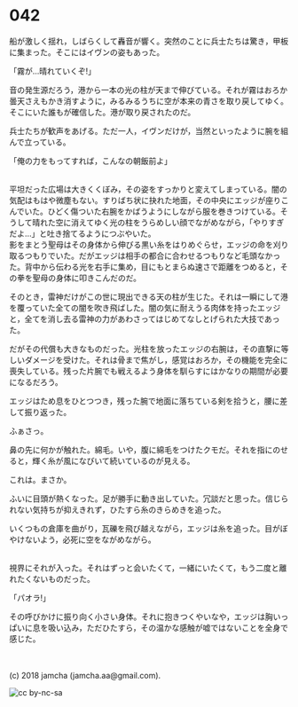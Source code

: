 

# 042

船が激しく揺れ，しばらくして轟音が響く。突然のことに兵士たちは驚き，甲板に集まった。そこにはイヴンの姿もあった。  

「霧が…晴れていくぞ!」  

音の発生源だろう，港から一本の光の柱が天まで伸びている。それが霧はおろか曇天さえもかき消すように，みるみるうちに空が本来の青さを取り戻してゆく。そこにいた誰もが確信した。港が取り戻されたのだ。  

兵士たちが歓声をあげる。ただ一人，イヴンだけが，当然といったように腕を組んで立っている。  

「俺の力をもってすれば，こんなの朝飯前よ」  

<br>  
平坦だった広場は大きくくぼみ，その姿をすっかりと変えてしまっている。闇の気配はもはや微塵もない。すりばち状に抉れた地面，その中央にエッジが座りこんでいた。ひどく傷ついた右腕をかばうようにしながら服を巻きつけている。そうして晴れた空に消えてゆく光の柱をうらめしい顔でながめながら，「やりすぎだよ…」と吐き捨てるようにつぶやいた。  

<br>  
影をまとう聖母はその身体から伸びる黒い糸をはりめぐらせ，エッジの命を刈り取るつもりでいた。だがエッジは相手の都合に合わせるつもりなど毛頭なかった。背中から伝わる光を右手に集め，目にもとまらぬ速さで距離をつめると，その拳を聖母の身体に叩きこんだのだ。  

そのとき，雷神だけがこの世に現出できる天の柱が生じた。それは一瞬にして港を覆っていた全ての闇を吹き飛ばした。闇の気に耐えうる肉体を持ったエッジと，全てを消し去る雷神の力があわさってはじめてなしとげられた大技であった。  

だがその代償も大きなものだった。光柱を放ったエッジの右腕は，その直撃に等しいダメージを受けた。それは骨まで焦がし，感覚はおろか，その機能を完全に喪失している。残った片腕でも戦えるよう身体を馴らすにはかなりの期間が必要になるだろう。  

エッジはため息をひとつつき，残った腕で地面に落ちている剣を拾うと，腰に差して振り返った。  

ふぁさっ。  

鼻の先に何かが触れた。綿毛。いや，腹に綿毛をつけたクモだ。それを指にのせると，輝く糸が風になびいて続いているのが見える。  

これは。まさか。  

ふいに目頭が熱くなった。足が勝手に動き出していた。冗談だと思った。信じられない気持ちが抑えきれず，ひたすら糸のきらめきを追った。  

いくつもの倉庫を曲がり，瓦礫を飛び越えながら，エッジは糸を追った。目がぼやけないよう，必死に空をながめながら。  

<br>  
視界にそれが入った。それはずっと会いたくて，一緒にいたくて，もう二度と離れたくないものだった。  

「パオラ!」  

その呼びかけに振り向く小さい身体。それに抱きつくやいなや，エッジは胸いっぱいに息を吸い込み，ただひたすら，その温かな感触が嘘ではないことを全身で感じた。  

<br>  
<br>  
(c) 2018 jamcha (jamcha.aa@gmail.com).  

![cc by-nc-sa](https://i.creativecommons.org/l/by-nc-sa/4.0/88x31.png)  

